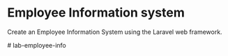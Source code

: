 # Employee Information system

Create an Employee Information System using the Laravel web framework.

#   l a b - e m p l o y e e - i n f o  
 